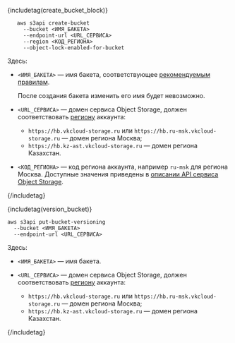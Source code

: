 <!-- КОМАНДА СОЗДАНИЯ БАКЕТА-->

{includetag(create_bucket_block)}

```console
   aws s3api create-bucket 
     --bucket <ИМЯ_БАКЕТА> 
     --endpoint-url <URL_СЕРВИСА> 
     --region <КОД_РЕГИОНА> 
     --object-lock-enabled-for-bucket
   ```

Здесь:

- `<ИМЯ_БАКЕТА>` — имя бакета, соответствующее [рекомендуемым правилам](/ru/storage/s3/concepts/about#bucket_naming).

   После создания бакета изменить его имя будет невозможно.     

- `<URL_СЕРВИСА>` — домен сервиса Object Storage, должен соответствовать [региону](/ru/tools-for-using-services/account/concepts/regions) аккаунта:

   - `https://hb.vkcloud-storage.ru` или `https://hb.ru-msk.vkcloud-storage.ru` — домен региона Москва;
   - `https://hb.kz-ast.vkcloud-storage.ru` — домен региона Казахстан.

- `<КОД_РЕГИОНА>` — код региона аккаунта, например `ru-msk` для региона Москва. Доступные значения приведены в [описании API сервиса Object Storage](/ru/tools-for-using-services/api/api-spec/s3-rest-api/intro#avtorizaciya_i_autentifikaciya).

{/includetag}

<!-- КОМАНДА ВКЛЮЧЕНИЯ ВЕРСИОНИРОВАНИЯ-->

{includetag(version_bucket)}

```console
aws s3api put-bucket-versioning 
  --bucket <ИМЯ_БАКЕТА> 
  --endpoint-url <URL_СЕРВИСА>  
```

Здесь:

- `<ИМЯ_БАКЕТА>` — имя бакета.
- `<URL_СЕРВИСА>` — домен сервиса Object Storage, должен соответствовать [региону](/ru/tools-for-using-services/account/concepts/regions) аккаунта:

   - `https://hb.vkcloud-storage.ru` или `https://hb.ru-msk.vkcloud-storage.ru` — домен региона Москва;
   - `https://hb.kz-ast.vkcloud-storage.ru` — домен региона Казахстан.

{/includetag}